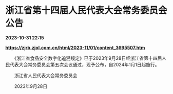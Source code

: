 # 浙江省第十四届人民代表大会常务委员会公告

**2023-10-31 22:15**

**https://zjrb.zjol.com.cn/html/2023-11/01/content_3695507.htm**

　　《浙江省食品安全数字化追溯规定》已于2023年9月28日经浙江省第十四届人民代表大会常务委员会第五次会议通过，现予公布，自2024年1月1日起施行。

　　浙江省人民代表大会常务委员会

　　2023年9月28日